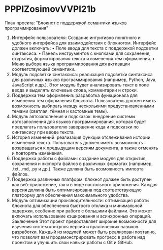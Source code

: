# PPPIZosimovVVPI21b
План проекта: "Блокнот с поддержкой семантики языков программирования"
1. Интерфейс пользователя: Создание интуитивно понятного и удобного интерфейса для взаимодействия с блокнотом. Интерфейс должен включать:
•	Поле ввода для текста с поддержкой подсветки синтаксиса.
•	Панель инструментов с кнопками для сохранения, открытия, форматирования текста и изменения тем оформления.
•	Меню выбора языка программирования для активации соответствующей семантики.
2. Модуль подсветки синтаксиса: реализация подсветки синтаксиса для различных языков программирования (например, Python, Java, JavaScript и др.). Этот модуль будет анализировать текст в поле ввода и выделять ключевые слова, комментарии и строки.
3. Поддержка тем оформления: разработка функционала для изменения тем оформления блокнота. Пользователь должен иметь возможность выбирать между несколькими предустановленными темами (светлая, тёмная и кастомные темы).
4. Модуль автозаполнения и подсказок: внедрение системы автозаполнения для языков программирования, которая будет предлагать пользователю завершение кода и подсказки по синтаксису при вводе текста.
5. История изменений: реализация функции отслеживания истории изменений текста. Пользователь должен иметь возможность возвращаться к предыдущим версиям документа, а также отменять и повторять изменения.
6. Поддержка работы с файлами: создание модуля для открытия, сохранения и экспорта файлов в различных форматах (например, .txt, .md, .py и др.). Также должна быть возможность импорта файлов.
8. Поддержка различных платформ: блокнот должен быть доступен как веб-приложение, так и в виде настольного приложения. Каждая версия должна быть оптимизирована под соответствующую платформу для обеспечения максимального удобства.
9. Модуль оптимизации производительности: оптимизация работы блокнота для обеспечения быстрого отклика и минимальной задержки, особенно при работе с большими файлами. Это может включать использование кэширования и асинхронных операций.
Заключение
Этот проект предоставляет широкие возможности для изучения систем контроля версий и практических навыков разработки. Каждый из модулей может быть реализован поэтапно, что позволит вам продемонстрировать прогресс в работе над проектом и улучшить свои навыки работы с Git и GitHub.
